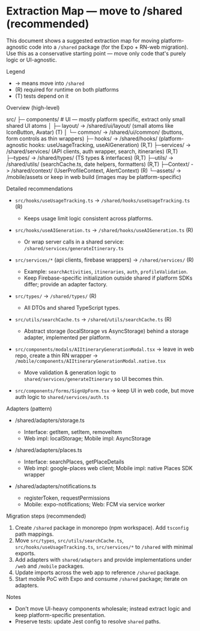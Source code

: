 # Extraction Map — move to /shared (recommended)

This document shows a suggested extraction map for moving platform-agnostic code into a `/shared` package (for the Expo + RN-web migration). Use this as a conservative starting point — move only code that's purely logic or UI-agnostic.

Legend
- -> means move into `/shared`
- (R) required for runtime on both platforms
- (T) tests depend on it

Overview (high-level)

src/
├─ components/          # UI — mostly platform specific, extract only small shared UI atoms
│  ├─ layout/           -> /shared/ui/layout/   (small atoms like IconButton, Avatar) (T)
│  └─ common/           -> /shared/ui/common/   (buttons, form controls as thin wrappers)
├─ hooks/               -> /shared/hooks/        (platform-agnostic hooks: useUsageTracking, useAIGeneration) (R,T)
├─services/             -> /shared/services/     (API clients, auth wrapper, search, itineraries) (R,T)
├─types/                -> /shared/types/        (TS types & interfaces) (R,T)
├─utils/                -> /shared/utils/        (searchCache.ts, date helpers, formatters) (R,T)
├─Context/              -> /shared/context/      (UserProfileContext, AlertContext) (R)
└─assets/               -> /mobile/assets or keep in web build (images may be platform-specific)

Detailed recommendations

- `src/hooks/useUsageTracking.ts` -> `/shared/hooks/useUsageTracking.ts` (R)
  - Keeps usage limit logic consistent across platforms.

- `src/hooks/useAIGeneration.ts` -> `/shared/hooks/useAIGeneration.ts` (R)
  - Or wrap server calls in a shared service: `/shared/services/generateItinerary.ts`

- `src/services/*` (api clients, firebase wrappers) -> `/shared/services/` (R)
  - Example: `searchActivities`, `itineraries`, `auth`, `profileValidation`.
  - Keep Firebase-specific initialization outside shared if platform SDKs differ; provide an adapter factory.

- `src/types/` -> `/shared/types/` (R)
  - All DTOs and shared TypeScript types.

- `src/utils/searchCache.ts` -> `/shared/utils/searchCache.ts` (R)
  - Abstract storage (localStorage vs AsyncStorage) behind a storage adapter, implemented per platform.

- `src/components/modals/AIItineraryGenerationModal.tsx` -> leave in web repo, create a thin RN wrapper -> `/mobile/components/AIItineraryGenerationModal.native.tsx`
  - Move validation & generation logic to `shared/services/generateItinerary` so UI becomes thin.

- `src/components/forms/SignUpForm.tsx` -> keep UI in web code, but move auth logic to `shared/services/auth.ts`

Adapters (pattern)

- /shared/adapters/storage.ts
  - Interface: getItem, setItem, removeItem
  - Web impl: localStorage; Mobile impl: AsyncStorage

- /shared/adapters/places.ts
  - Interface: searchPlaces, getPlaceDetails
  - Web impl: google-places web client; Mobile impl: native Places SDK wrapper

- /shared/adapters/notifications.ts
  - registerToken, requestPermissions
  - Mobile: expo-notifications; Web: FCM via service worker

Migration steps (recommended)
1. Create `/shared` package in monorepo (npm workspace). Add `tsconfig` path mappings.
2. Move `src/types`, `src/utils/searchCache.ts`, `src/hooks/useUsageTracking.ts`, `src/services/*` to `/shared` with minimal exports.
3. Add adapters with `shared/adapters` and provide implementations under `/web` and `/mobile` packages.
4. Update imports across the web app to reference `/shared` package.
5. Start mobile PoC with Expo and consume `/shared` package; iterate on adapters.

Notes
- Don't move UI-heavy components wholesale; instead extract logic and keep platform-specific presentation.
- Preserve tests: update Jest config to resolve `shared` paths.
